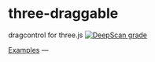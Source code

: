 # three-draggable
dragcontrol for three.js
[![DeepScan grade](https://deepscan.io/api/teams/22235/projects/25648/branches/804528/badge/grade.svg)](https://deepscan.io/dashboard#view=project&tid=22235&pid=25648&bid=804528)

[Examples](https://i3ernie.github.io/three-draggable/examples/) &mdash;
